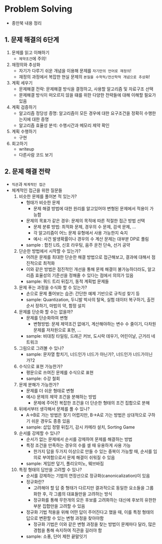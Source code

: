 # Problem Solving
* 종만북 내용 정리

## 1. 문제 해결의 6단계
  1. 문제를 읽고 이해하기
     * `제약조건`에 주의!
  2. 재정의와 추상화
     * 자기가 다루기 쉬운 개념을 이용해 문제를 `자기만의 언어로 재정의`!
     * 재정의 과정에서 복잡한 현실 문제의 `본질을 수학적/전산학적 개념으로 추상화`!
  3. 계획 세우기
     * 문제해결 전략: 문제해결 방식을 결정하고, 사용할 알고리즘 및 자료구조 선택
     * 문제해결 방식이 떠오르지 않을 떄를 위한 다양한 전략들에 대해 이해할 필요가 있음
  4. 계획 검증하기
     * 알고리즘 정당성 증명: 알고리즘이 모든 경우에 대한 요구조건을 정확히 수행한는지에 대한 증명
     * 알고리즘 효율성 분석: 수행시간과 메모리 제약 확인
  5. 계획 수행하기
     * 구현
  6. 회고하기
     * writeup
     * 다른사람 코드 보기

## 2. 문제 해결 전략
  * `직관`과 `체계적인 접근`
  * 체계적인 접근을 위한 질문들
    1. 비슷한 문제를 풀어본 적 있는가?
        * 형태가 비슷한 문제
          * 문제 해결 방법에 대한 원리를 알고있어야 변형된 문제에서 적용이 가능함
        * 문제의 목표가 같은 경우: 문제의 목적에 따른 적절한 접근 방법 선택
          * 문제 분류 방법: 최적화 문제, 경우의 수 문제, 검색 문제, ...
          * 각 알고리즘이 어느 문제 유형에서 사용 가능한지 숙지
          * 예시: 사건 발생확률이나 경우의 수 계산 문제는 대부분 DP로 풀림
        * sample : 합친 LIS, 신호 라우팅, 음주 운전 단속, 선거 공약
    2. 단순한 방법에서 시작할 수 있는가?
        * 어려운 문제를 최대한 단순한 해결 방법으로 접근해보고, 결과에 대해서 점진적으로 최적화
        * 이와 같은 방법은 점진적인 개선을 통해 문제 해결이 불가능하더라도, 알고리즘 효율성의 기준선을 정해줄 수 있다는 점에서 의의가 있음
        * sample: 쿼드 트리 뒤집기, 동적 계획법 문제들
    3. 문제 푸는 과정을 수식화 할 수 있는가?
        * 손으로 문제 풀어보는 습관: 간단한 예제 기반으로 규칙성 찾기 등
        * sample: Quantization, 두니발 박사의 탈옥, 실험 데이터 복구하기, 출전 순서 정하기, 마법의 약, 함정 설치
    4. 문제를 단순화 할 수는 없을까?
        * 문제를 단순화하여 변형
          * 변형방법: 문제 제약조건 없애기, 계산해야하는 변수 수 줄이기, 다차원 문제를 저차원으로 표현, ...
        * sample: 비대칭 타일링, 드래곤 커브, 도시락 데우기, 어린이날, 근거리 네트워크
    5. 그림으로 그려볼 수 있나?
        * sample: 문자열 합치기, 너드인가 너드가 아닌가?, 너드인가 너드가이닌가?2
    6. 수식으로 표현 가능한가?
        * 평문으로 쓰여진 문제를 수식으로 표현
        * sample: 수강 철회
    7. 문제 분해가 가능한가?
        * 문제를 더 쉬운 형태로 변형
        * 예시) 문제의 제약 조건을 분해하는 방법
          * 문제에 주어진 복잡한 조건을 더 단순한 형태의 조건 집합으로 분해
    8. 뒤에서부터 생각해서 문제를 풀 수 있나?
        * A->B로 가는 방법은 찾기 어렵지만, B->A로 가는 방법은 상대적으로 구하기 쉬운 경우도 종종 있음
        * sample: 삽입 정렬 뒤집기, 감시 카메라 설치, Sorting Game
    9. 순서를 강제할 수 있나?
        * 순서가 없는 문제에서 순서를 강제하여 문제를 해결하는 방법
        * 특정 조건을 만족하는 경우의 수를 셀 때 유용하게 사용 가능
          * 한가지 답을 두가지 이상으로 만들 수 있는 중복이 가능할 때, 순서를 임의로 부여함으로서 문제 해결이 쉬워질 수 있음
        * sample: 게임판 덮기, 폴리오미노, 웨브바짐
    10. 특정 형태의 답만을 고려할 수 있나?
        * 순서를 강제하는 기법의 연장선으로 정규화(canonicalization)이 있음
        * 정규화란?
          * 고려해야 할 답 중 형태가 다르지만 결과적으로 동일한 요소들을 그룹화한 후, 각 그룹의 대표들만을 고려하는 방식
          * 정규화를 통해 무한개의 모든 후보를 고려화하는 대신에 후보의 유한한 부분 집합만을 고려할 수 있음
        * 정규화 기법 적용을 위해 어떤 답이 주어진다고 했을 때, 이를 특정 형태의 답으로 변환할 수 있는 변형 과정을 찾아야함
          * 정규화 기법은 이와 같은 변형 과정을 찾는 방법이 문제마다 달라, 많은 경험을 통해 숙지하여 직관을 길러야 함
        * sample: 소풍, 단어 제한 끝말잇기

